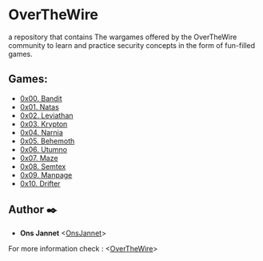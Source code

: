# OverTheWire

a repository that contains The wargames offered by the OverTheWire community to learn and practice security concepts in the form of fun-filled games.

## Games:

* [0x00. Bandit](./0x00-bandit)
* [0x01. Natas](./0x01-natas)
* [0x02. Leviathan](./0x02-leviathan)
* [0x03. Krypton](./0x03-krypton)
* [0x04. Narnia](./0x04-narnia)
* [0x05. Behemoth](./0x05-behemoth)
* [0x06. Utumno](./0x06-utumno)
* [0x07. Maze](./0x07-maze)
* [0x08. Semtex](./0x08-semtex)
* [0x09. Manpage](./0x09-manpage)
* [0x10. Drifter](./0x10-drifter)

## Author :black_nib:

* **Ons Jannet** <[OnsJannet](https://github.com/OnsJannet)>

For more information check : <[OverTheWire](https://overthewire.org)>

